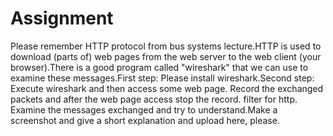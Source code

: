 # Assignment

Please remember HTTP protocol from bus systems lecture.HTTP is used to download (parts of) web pages from the web server to the web client (your browser).There is a good program called "wireshark" that we can use to examine these messages.First step: Please install wireshark.Second step: Execute wireshark and then access some web page. Record the exchanged packets and after the web page access stop the record. filter for http. Examine the messages exchanged and try to understand.Make a screenshot and give a short explanation and upload here, please.